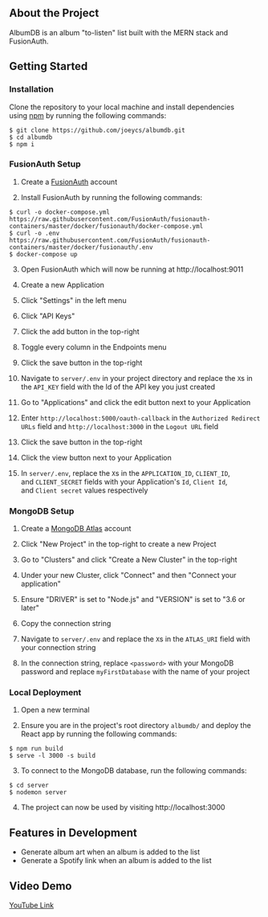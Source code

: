 ## About the Project

AlbumDB is an album "to-listen" list built with the MERN stack and FusionAuth.

## Getting Started

### Installation

Clone the repository to your local machine and install dependencies using [npm](https://www.npmjs.com/) by running the following commands:

```shell
$ git clone https://github.com/joeycs/albumdb.git
$ cd albumdb
$ npm i
```

### FusionAuth Setup

1. Create a [FusionAuth](https://fusionauth.io/) account

2. Install FusionAuth by running the following commands:

```shell
$ curl -o docker-compose.yml https://raw.githubusercontent.com/FusionAuth/fusionauth-containers/master/docker/fusionauth/docker-compose.yml
$ curl -o .env https://raw.githubusercontent.com/FusionAuth/fusionauth-containers/master/docker/fusionauth/.env
$ docker-compose up
```

3. Open FusionAuth which will now be running at http://localhost:9011

4. Create a new Application

5. Click "Settings" in the left menu

6. Click "API Keys"

7. Click the add button in the top-right

8. Toggle every column in the Endpoints menu

9. Click the save button in the top-right

10. Navigate to `server/.env` in your project directory and replace the `X`s in the `API_KEY` field with the Id of the API key you just created

11. Go to "Applications" and click the edit button next to your Application

12. Enter `http://localhost:5000/oauth-callback` in the `Authorized Redirect URLs` field and `http://localhost:3000` in the `Logout URL` field

13. Click the save button in the top-right

14. Click the view button next to your Application

15. In `server/.env`, replace the `X`s in the `APPLICATION_ID`, `CLIENT_ID`, and `CLIENT_SECRET` fields with your Application's `Id`, `Client Id`, and `Client secret` values respectively

### MongoDB Setup

1. Create a [MongoDB Atlas](https://www.mongodb.com/cloud/atlas) account

2. Click "New Project" in the top-right to create a new Project

3. Go to "Clusters" and click "Create a New Cluster" in the top-right

4. Under your new Cluster, click "Connect" and then "Connect your application"

5. Ensure "DRIVER" is set to "Node.js" and "VERSION" is set to "3.6 or later"

6. Copy the connection string

7. Navigate to `server/.env` and replace the `X`s in the `ATLAS_URI` field with your connection string

8. In the connection string, replace `<password>` with your MongoDB password and replace `myFirstDatabase` with the name of your project

### Local Deployment

1. Open a new terminal

2. Ensure you are in the project's root directory `albumdb/` and deploy the React app by running the following commands:

```source-shell
$ npm run build
$ serve -l 3000 -s build
```

3. To connect to the MongoDB database, run the following commands:

```source-shell
$ cd server
$ nodemon server
```

4. The project can now be used by visiting http://localhost:3000

## Features in Development

* Generate album art when an album is added to the list
* Generate a Spotify link when an album is added to the list

## Video Demo

[YouTube Link](https://www.youtube.com/watch?v=kHSIckKIGWA)
